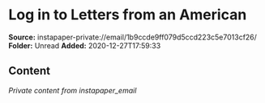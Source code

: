 # Log in to Letters from an American

**Source:** instapaper-private://email/1b9ccde9ff079d5ccd223c5e7013cf26/
**Folder:** Unread
**Added:** 2020-12-27T17:59:33




## Content
*Private content from instapaper_email*
